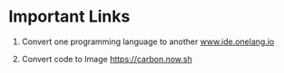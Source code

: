 # Important Links
0001. Convert one programming language to another
www.ide.onelang.io

0002. Convert code to Image
https://carbon.now.sh


